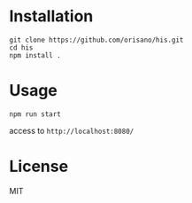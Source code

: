 # Installation
```
git clone https://github.com/orisano/his.git
cd his
npm install .
```

# Usage
```
npm run start
```
access to `http://localhost:8080/`

# License
MIT
